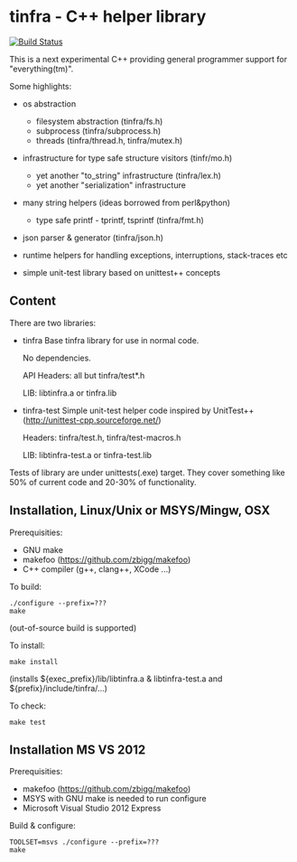 tinfra - C++ helper library
===================

[![Build Status](https://travis-ci.org/zbigg/tinfra.png)](https://travis-ci.org/zbigg/tinfra)

This is a next experimental C++ providing general programmer support for "everything(tm)".

Some highlights:

* os abstraction

  * filesystem abstraction (tinfra/fs.h)
  * subprocess (tinfra/subprocess.h)
  * threads (tinfra/thread.h, tinfra/mutex.h)

* infrastructure for type safe structure visitors (tinfr/mo.h)

  * yet another "to_string" infrastructure (tinfra/lex.h)
  * yet another "serialization" infrastructure

* many string helpers (ideas borrowed from perl&python)

  * type safe printf - tprintf, tsprintf (tinfra/fmt.h)

* json parser & generator (tinfra/json.h)
* runtime helpers for handling exceptions, interruptions, stack-traces etc
* simple unit-test library based on unittest++ concepts

Content
------------

There are two libraries:

* tinfra
    Base tinfra library for use in normal code.

    No dependencies.

    API Headers: all but tinfra/test*.h

    LIB: libtinfra.a or tinfra.lib 

* tinfra-test
    Simple unit-test helper code inspired by UnitTest++ (http://unittest-cpp.sourceforge.net/)

    Headers: tinfra/test.h, tinfra/test-macros.h

    LIB: libtinfra-test.a or tinfra-test.lib 

Tests of library are under unittests(.exe) target. They cover something like 50% of 
current code and 20-30% of functionality.

Installation, Linux/Unix or MSYS/Mingw, OSX
-------------------------------------------

Prerequisities:

* GNU make
* makefoo (https://github.com/zbigg/makefoo)
* C++ compiler (g++, clang++, XCode ...)

To build:

    ./configure --prefix=???
    make

(out-of-source build is supported)

To install:

    make install

(installs ${exec_prefix}/lib/libtinfra.a & libtinfra-test.a and ${prefix}/include/tinfra/...)

To check:

    make test

Installation MS VS 2012
--------------------------------

Prerequisities:

* makefoo (https://github.com/zbigg/makefoo)
* MSYS with GNU make is needed to run configure
* Microsoft Visual Studio 2012 Express

Build & configure:

    TOOLSET=msvs ./configure --prefix=???
    make


